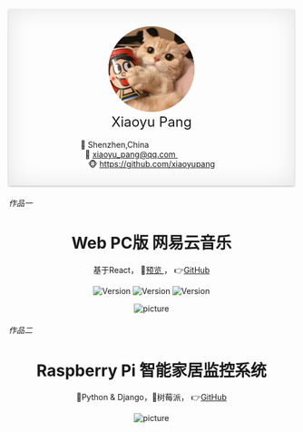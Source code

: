 
<div align="center" style="box-shadow:0px 1px 3px rgba(0,0,0,0.3),0 0 40px rgba(0,0,0,0.1) inset;padding:30px 0px;">
    <img style="border-radius:50%; width:30%;; " src="static/icon.jpeg" />
    <div style="font-size: 24px;"> Xiaoyu Pang </div><br/>
    <div>
    📍 Shenzhen,China &nbsp&nbsp&nbsp&nbsp&nbsp&nbsp&nbsp&nbsp&nbsp&nbsp&nbsp&nbsp&nbsp&nbsp&nbsp&nbsp&nbsp&nbsp&nbsp&nbsp&nbsp&nbsp&nbsp&nbsp&nbsp&nbsp&nbsp&nbsp&nbsp&nbsp&nbsp&nbsp <br/>
    💌 <a href=mailto:xiaoyu_pang@qq.com>xiaoyu_pang@qq.com </a>&nbsp&nbsp&nbsp&nbsp&nbsp&nbsp&nbsp&nbsp&nbsp&nbsp&nbsp&nbsp&nbsp&nbsp &nbsp&nbsp&nbsp    <br/>
     🐵  <a href="https://github.com/xiaoyupang" target="_blank"> https://github.com/xiaoyupang</a>
   </div>
</div>


<h6>作品一 </h6>
<div align="center">
    <h1 align="center">Web PC版 网易云音乐 </h1>
    <p> 基于React，   
        👀<a href="http://18.218.243.114:7000/" target="_blank">预览 </a>，
        👉<a href="https://github.com/xiaoyupang/netease-cloud-music"target="_blank" >GitHub</a>
    </p>
    <p>
        <span><img src="https://img.shields.io/badge/-Antd Design-blue.svg" alt="Version"></span>
        <span><img src="https://img.shields.io/badge/-Redux-brightgreen .svg" alt="Version"></span>
        <span><img src="https://img.shields.io/badge/ React router-red.svg" alt="Version"></span>
    </p>
    <img  src="https://i.loli.net/2019/11/11/9GRAx6fjh1Sgolk.png" alt="picture" >
    </div>
</div>

<h6> 作品二</h6>
<div align="center">
    <h1 align="center">Raspberry Pi 智能家居监控系统 </h1>
    <p>  🐍Python & Django，🍇树莓派，
        👉<a href="https://github.com/xiaoyupang/raspi"target="_blank" >GitHub</a>
    </p>
    <img  src="https://i.loli.net/2020/07/02/ocdHyfWjTAB6xVI.png" alt="picture" >
    </div>
</div>